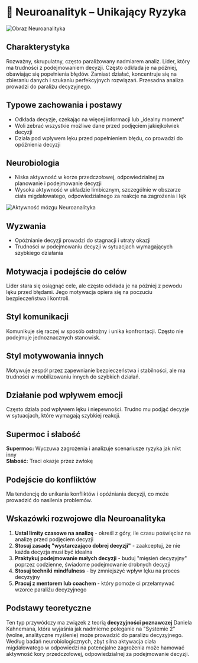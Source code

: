 # 🧠 Neuroanalityk – Unikający Ryzyka

![Obraz Neuroanalityka](../../static/images/neuroleader_types/neuroanalityk.png)

## Charakterystyka
Rozważny, skrupulatny, często paraliżowany nadmiarem analiz. Lider, który ma trudności z podejmowaniem decyzji. Często odkłada je na później, obawiając się popełnienia błędów. Zamiast działać, koncentruje się na zbieraniu danych i szukaniu perfekcyjnych rozwiązań. Przesadna analiza prowadzi do paraliżu decyzyjnego.

## Typowe zachowania i postawy
- Odkłada decyzje, czekając na więcej informacji lub „idealny moment"
- Woli zebrać wszystkie możliwe dane przed podjęciem jakiejkolwiek decyzji
- Działa pod wpływem lęku przed popełnieniem błędu, co prowadzi do opóźnienia decyzji

## Neurobiologia
- Niska aktywność w korze przedczołowej, odpowiedzialnej za planowanie i podejmowanie decyzji
- Wysoka aktywność w układzie limbicznym, szczególnie w obszarze ciała migdałowatego, odpowiedzialnego za reakcje na zagrożenia i lęk

![Aktywność mózgu Neuroanalityka](../../static/images/neuroleader_types/neuroanalityk_brain.png)

## Wyzwania
- Opóźnianie decyzji prowadzi do stagnacji i utraty okazji
- Trudności w podejmowaniu decyzji w sytuacjach wymagających szybkiego działania

## Motywacja i podejście do celów
Lider stara się osiągnąć cele, ale często odkłada je na później z powodu lęku przed błędami. Jego motywacja opiera się na poczuciu bezpieczeństwa i kontroli.

## Styl komunikacji
Komunikuje się raczej w sposób ostrożny i unika konfrontacji. Często nie podejmuje jednoznacznych stanowisk.

## Styl motywowania innych
Motywuje zespół przez zapewnianie bezpieczeństwa i stabilności, ale ma trudności w mobilizowaniu innych do szybkich działań.

## Działanie pod wpływem emocji
Często działa pod wpływem lęku i niepewności. Trudno mu podjąć decyzje w sytuacjach, które wymagają szybkiej reakcji.

## Supermoc i słabość
**Supermoc:** Wyczuwa zagrożenia i analizuje scenariusze ryzyka jak nikt inny  
**Słabość:** Traci okazje przez zwłokę

## Podejście do konfliktów
Ma tendencję do unikania konfliktów i opóźniania decyzji, co może prowadzić do nasilenia problemów.

## Wskazówki rozwojowe dla Neuroanalityka
1. **Ustal limity czasowe na analizę** - określ z góry, ile czasu poświęcisz na analizę przed podjęciem decyzji
2. **Stosuj zasadę "wystarczająco dobrej decyzji"** - zaakceptuj, że nie każda decyzja musi być idealna
3. **Praktykuj podejmowanie małych decyzji** - buduj "mięsień decyzyjny" poprzez codzienne, świadome podejmowanie drobnych decyzji
4. **Stosuj techniki mindfulness** - by zmniejszyć wpływ lęku na proces decyzyjny
5. **Pracuj z mentorem lub coachem** - który pomoże ci przełamywać wzorce paraliżu decyzyjnego

## Podstawy teoretyczne
Ten typ przywódczy ma związek z teorią **decyzyjności poznawczej** Daniela Kahnemana, która wyjaśnia jak nadmierne poleganie na "Systemie 2" (wolne, analityczne myślenie) może prowadzić do paraliżu decyzyjnego. Według badań neurobiologicznych, zbyt silna aktywacja ciała migdałowatego w odpowiedzi na potencjalne zagrożenia może hamować aktywność kory przedczołowej, odpowiedzialnej za podejmowanie decyzji.
